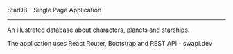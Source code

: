 StarDB - Single Page Application 

---------------------------------

An illustrated database about characters, planets and starships. 

The application uses React Router, Bootstrap and REST API - swapi.dev
